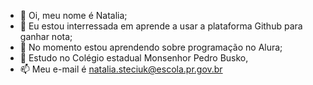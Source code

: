 - 👋 Oi, meu nome é Natalia;
- 👀 Eu estou interressada em aprende a usar a plataforma Github para ganhar nota;
- 🌱 No momento estou aprendendo sobre programação no Alura;
- 💞️ Estudo no Colégio estadual Monsenhor Pedro Busko,
- 📫 Meu e-mail é natalia.steciuk@escola.pr.gov.br

<!---
Minhas matérias favoritas são química, história, artes e filosofia!
--->
